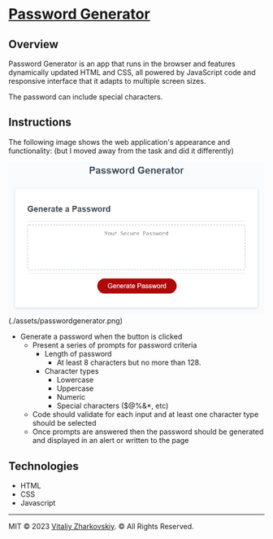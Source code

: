 # <a href="https://vitaliyzhark.github.io/Password-Generator/">Password Generator</a>

## Overview
 
Password Generator is an app that runs in the browser and features dynamically updated HTML and CSS, all powered by JavaScript code and responsive interface that it adapts to multiple screen sizes.

The password can include special characters.

## Instructions

The following image shows the web application's appearance and functionality: (but I moved away from the task and did it differently)

![password generator demo](./assets/05-javascript-challenge-demo.png)
(./assets/passwordgenerator.png)


* Generate a password when the button is clicked
  * Present a series of prompts for password criteria
    * Length of password
      * At least 8 characters but no more than 128.
    * Character types
      * Lowercase
      * Uppercase
      * Numeric
      * Special characters ($@%&*, etc)
  * Code should validate for each input and at least one character type should be selected
  * Once prompts are answered then the password should be generated and displayed in an alert or written to the page

## Technologies
<ul>
  <li>HTML</li>
  <li>CSS</li>
  <li>Javascript</li>
</ul>

---

 MIT &copy; 2023 <a href="https://github.com/VitaliyZhark/">Vitaliy Zharkovskiy</a>. © All Rights Reserved.

